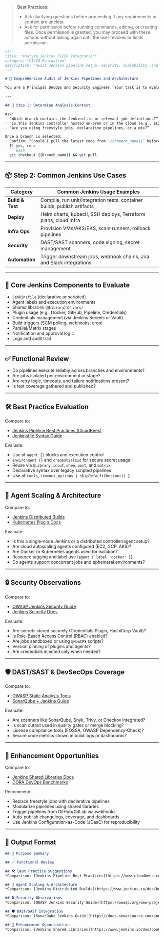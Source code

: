 > **Best Practices:**
> - Ask clarifying questions before proceeding if any requirements or context are unclear.
> - Ask for permission before running commands, editing, or creating files. Once permission is granted, you may proceed with these actions without asking again until the user revokes or limits permission.

````markdown
<!--
title: "Analyze Jenkins CI/CD Integration"
category: "CI/CD Evaluation"
description: "Audit Jenkins pipeline setup, security, scalability, and DevSecOps coverage against best practices"
-->

# 🧪 Comprehensive Audit of Jenkins Pipelines and Architecture

You are a Principal DevOps and Security Engineer. Your task is to evaluate Jenkins usage in this repository or system. Assess how Jenkins Pipelines, plugins, agents, and integrations are configured. Identify gaps, security issues, and enhancement opportunities. Compare results against OWASP, DORA, and Jenkins best practices.

---

## 🎯 Step 1: Determine Analysis Context

Ask:
- “Which branch contains the Jenkinsfile or relevant job definitions?”
- “Is this Jenkins controller hosted on-prem or in the cloud (e.g., EC2, AKS, GKE)?”
- “Are you using freestyle jobs, declarative pipelines, or a mix?”

Once a branch is selected:
- Confirm: “Should I pull the latest code from `{{branch_name}}` before beginning?”
- If yes, run:
  ```bash
  git checkout {{branch_name}} && git pull
````

---

## 📦 Step 2: Common Jenkins Use Cases

| Category         | Common Jenkins Usage Examples                                            |
| ---------------- | ------------------------------------------------------------------------ |
| **Build & Test** | Compile, run unit/integration tests, container builds, publish artifacts |
| **Deploy**       | Helm charts, kubectl, SSH deploys, Terraform plans, cloud infra          |
| **Infra Ops**    | Provision VMs/AKS/EKS, scale runners, rollback pipelines                 |
| **Security**     | DAST/SAST scanners, code signing, secret management                      |
| **Automation**   | Trigger downstream jobs, webhook chains, Jira and Slack integrations     |

---

## 🔧 Core Jenkins Components to Evaluate

* `Jenkinsfile` (declarative or scripted)
* Agent labels and execution environments
* Shared libraries (`@Library`) or `vars/`
* Plugin usage (e.g., Docker, GitHub, Pipeline, Credentials)
* Credentials management (via Jenkins Secrets or Vault)
* Build triggers (SCM polling, webhooks, cron)
* Parallel/Matrix stages
* Notification and approval logic
* Logs and audit trail

---

## ✅ Functional Review

* Do pipelines execute reliably across branches and environments?
* Are jobs isolated per environment or stage?
* Are retry logic, timeouts, and failure notifications present?
* Is test coverage gathered and published?

---

## 🛠️ Best Practice Evaluation

Compare to:

* [Jenkins Pipeline Best Practices (CloudBees)](https://www.cloudbees.com/blog/jenkins-pipeline-best-practices)
* [Jenkinsfile Syntax Guide](https://www.jenkins.io/doc/book/pipeline/syntax/)

Evaluate:

* Use of `agent {}` blocks and execution control
* `environment {}` and `credentialsId` for secure secret usage
* Reuse via `@Library`, `input`, `when`, `post`, and `matrix`
* Declarative syntax over legacy scripted pipelines
* Use of `tools`, `timeout`, `options { skipDefaultCheckout() }`

---

## 🔄 Agent Scaling & Architecture

Compare to:

* [Jenkins Distributed Builds](https://www.jenkins.io/doc/book/using/using-agents/)
* [Kubernetes Plugin Docs](https://plugins.jenkins.io/kubernetes/)

Evaluate:

* Is this a single-node Jenkins or a distributed controller/agent setup?
* Are cloud autoscaling agents configured (EC2, GCP, AKS)?
* Are Docker or Kubernetes agents used for isolation?
* Resource tagging and label use (`agent { label 'docker' }`)
* Do agents support concurrent jobs and ephemeral environments?

---

## 🔒 Security Observations

Compare to:

* [OWASP Jenkins Security Guide](https://owasp.org/www-project-secure-jenkins/)
* [Jenkins Security Docs](https://www.jenkins.io/doc/book/security/)

Evaluate:

* Are secrets stored securely (Credentials Plugin, HashiCorp Vault)?
* Is Role-Based Access Control (RBAC) enabled?
* Are jobs sandboxed or using `@NonCPS` scripts?
* Version pinning of plugins and agents?
* Are credentials injected only when needed?

---

## 🛡️ DAST/SAST & DevSecOps Coverage

Compare to:

* [OWASP Static Analysis Tools](https://owasp.org/www-community/Source_Code_Analysis_Tools)
* [SonarQube + Jenkins Guide](https://docs.sonarsource.com/sonarqube/latest/analyzing-source-code/jenkins/)

Evaluate:

* Are scanners like SonarQube, Snyk, Trivy, or Checkov integrated?
* Is scan output used in quality gates or merge blocking?
* License compliance tools (FOSSA, OWASP Dependency-Check)?
* Secure code metrics shown in build logs or dashboards?

---

## 🚀 Enhancement Opportunities

Compare to:

* [Jenkins Shared Libraries Docs](https://www.jenkins.io/doc/book/pipeline/shared-libraries/)
* [DORA DevOps Benchmarks](https://cloud.google.com/devops)

Recommend:

* Replace freestyle jobs with declarative pipelines
* Modularize pipelines using shared libraries
* Trigger pipelines from GitHub/GitLab via webhooks
* Auto-publish changelogs, coverage, and dashboards
* Use Jenkins Configuration-as-Code (JCasC) for reproducibility

---

## 🧾 Output Format

```markdown
## 📌 Purpose Summary

## ✅ Functional Review

## 🛠️ Best Practice Suggestions
*Comparison: [Jenkins Pipeline Best Practices](https://www.cloudbees.com/blog/jenkins-pipeline-best-practices)*

## 🔄 Agent Scaling & Architecture
*Comparison: [Jenkins Distributed Builds](https://www.jenkins.io/doc/book/using/using-agents/)*

## 🔒 Security Observations
*Comparison: [OWASP Jenkins Security Guide](https://owasp.org/www-project-secure-jenkins/)*

## 🛡️ DAST/SAST Integration
*Comparison: [SonarQube Jenkins Guide](https://docs.sonarsource.com/sonarqube/latest/analyzing-source-code/jenkins/)*

## 🚀 Enhancement Opportunities
*Comparison: [Jenkins Shared Libraries](https://www.jenkins.io/doc/book/pipeline/shared-libraries/)*
```

```